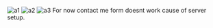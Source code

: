 ![a1](https://github.com/MertAygunn/PortfolyoSitesi/assets/102766786/31a8e348-7974-42e0-950f-e00eaa64e885)
![a2](https://github.com/MertAygunn/PortfolyoSitesi/assets/102766786/6f583727-9e27-4651-a151-b682cedbf8b2)
![a3](https://github.com/MertAygunn/PortfolyoSitesi/assets/102766786/47d63728-df12-4729-bb71-77da4eb3c69c)
For now contact me form doesnt work cause of server setup.
